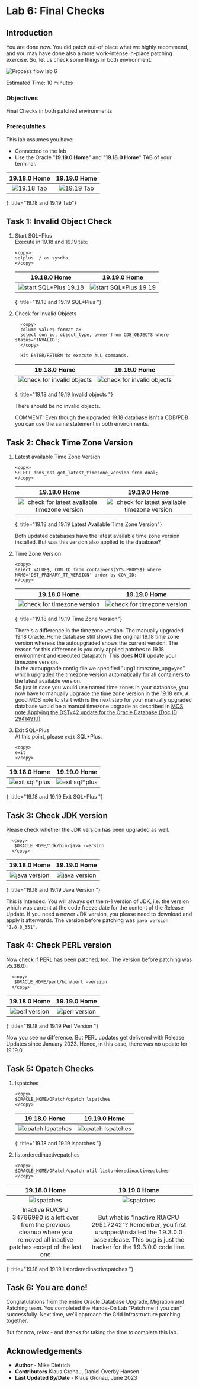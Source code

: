 # Lab 6:  Final Checks

## Introduction 
You are done now. You did patch out-of place what we highly recommend, and you may have done also a more work-intense in-place patching exercise. So, let us check some things in both environment. 

![Process flow lab 6](./images/lab6-process-flow.png " ")

Estimated Time: 10 minutes

### Objectives

Final Checks in both patched environments

### Prerequisites

This lab assumes you have:

- Connected to the lab
- Use the Oracle "__19.19.0 Home__" and "__19.18.0 Home__" TAB of your terminal.

| 19.18.0 Home | 19.19.0 Home |
| :------------: | :------------: |
| ![19.18 Tab](./images/19-18-home.png " ") | ![19.19 Tab](./images/19-19-home.png " ") |
{: title="19.18 and 19.19 Tab"}

## Task 1: Invalid Object Check

1. Start SQL*Plus </br>
Execute in 19.18 and 19.19 tab:

    ```
    <copy>
    sqlplus  / as sysdba 
    </copy> 
    ```

    | 19.18.0 Home | 19.19.0 Home |
    | :------------: | :------------: |
    |  ![start SQL*Plus 19.18](./images/sqlplus-18.png " ") |  ![start SQL*Plus 19.19](./images/sqlplus-19.png " ") |
    {: title="19.18 and 19.19 SQL*Plus "}



2. Check for Invalid Objects

    ```
      <copy>
      column value$ format a8
      select con_id, object_type, owner from CDB_OBJECTS where status='INVALID';
      </copy>

      Hit ENTER/RETURN to execute ALL commands.
    ```

    | 19.18.0 Home | 19.19.0 Home |
    | :------------: | :------------: |
    |  ![check for invalid objects](./images/invalid-objects-check-18.png " ") |  ![check for invalid objects](./images/invalid-objects-check-19.png " ") |
    {: title="19.18 and 19.19 Invalid objects "}
    

    There should be no invalid objects. </br>

    COMMENT: Even though the upgraded 19.18 database isn't a CDB/PDB you can use the same statement in both environments.

## Task 2: Check Time Zone Version

1. Latest available Time Zone Version
    ```
    <copy>
    SELECT dbms_dst.get_latest_timezone_version from dual;
    </copy>
    ```

    | 19.18.0 Home | 19.19.0 Home |
    | :------------: | :------------: |
    |  ![check for latest available timezone version](./images/latest-available-timezone-file-18.png " ") |  ![check for latest available timezone version](./images/latest-available-timezone-file-19.png " ") |
    {: title="19.18 and 19.19 Latest Available Time Zone Version"}

    Both updated databases have the latest available time zone version installed. But was this version also applied to the database?

2. Time Zone Version
    ```
    <copy>
    select VALUE$, CON_ID from containers(SYS.PROPS$) where NAME='DST_PRIMARY_TT_VERSION' order by CON_ID;
    </copy>
    ```

    | 19.18.0 Home | 19.19.0 Home |
    | :------------: | :------------: |
    |  ![check for timezone version](./images/check-timezone-file-18.png " ") |  ![check for timezone version](./images/check-timezone-file-19.png " ") |
    {: title="19.18 and 19.19 Time Zone Version"}

    There's a difference in the timezone version. The manually upgraded 19.18 Oracle\_Home database still shows the original 19.18 time zone version whereas the autoupgraded shows the current version.
    The reason for this difference is you only applied patches to 19.18 environment and executed datapatch. This does __NOT__ update your timezone version. </br>
    In the autoupgrade config file we specified "upg1.timezone_upg=yes" which upgraded the timezone version automatically for all containers to the latest available version. </br>
    So just in case you would use named time zones in your database, you now have to manually upgrade the time zone version in the 19.18 env. A good MOS note to start with is the next step for your manually upgraded database would be a manual timezone upgrade as described in [MOS note 	Applying the DSTv42 update for the Oracle Database (Doc ID 2941491.1)](https://support.oracle.com/epmos/faces/DocumentDisplay?id=412160.1)

3. Exit SQL\*Plus </br>
    At this point, please `exit` SQL*Plus.
    ```
    <copy>
    exit
    </copy>
    ```

  | 19.18.0 Home | 19.19.0 Home |
  | :------------: | :------------: |
  |  ![exit sql*plus](./images/exit-sqlplus-18.png " ") |  ![exit sql*plus](./images/exit-sqlplus-19.png " ") |
  {: title="19.18 and 19.19 Exit SQL*Plus "}



## Task 3: Check JDK version
Please check whether the JDK version has been upgraded as well.

  ```
    <copy>
     $ORACLE_HOME/jdk/bin/java -version
    </copy>
  ```

  | 19.18.0 Home | 19.19.0 Home |
  | :------------: | :------------: |
  |  ![java version](./images/check-java-version-18.png " ") |  ![java version](./images/check-java-version-19.png " ") |
  {: title="19.18 and 19.19 Java Version "}




This is intended. You will always get the n-1 version of JDK, i.e. the version which was current at the code freeze date for the content of the Release Update. If you need a newer JDK version, you please need to download and apply it afterwards. The version before patching was `java version "1.8.0_351"`.



## Task 4: Check PERL version
Now check if PERL has been patched, too. The version before patching was v5.36.0).

  ```
    <copy>
     $ORACLE_HOME/perl/bin/perl -version
    </copy>
  ```

  | 19.18.0 Home | 19.19.0 Home |
  | :------------: | :------------: |
  | ![perl version](./images/check-perl-version-18.png " ") |  ![perl version](./images/check-perl-version-19.png " ") |
  {: title="19.18 and 19.19 Perl Version "}



Now you see no difference. But PERL updates get delivered with Release Updates since January 2023. Hence, in this case, there was no update for 19.19.0.


## Task 5: Opatch Checks
1. lspatches
    ```
    <copy>
    $ORACLE_HOME/OPatch/opatch lspatches
    </copy>
    ```

    | 19.18.0 Home | 19.19.0 Home |
    | :------------: | :------------: |
    |  ![opatch lspatches](./images/lspatches-18.png " ") |  ![opatch lspatches](./images/lspatches-19.png " ") |
    {: title="19.18 and 19.19 lspatches "}




2. listorderedinactivepatches

    ```
    <copy>
    $ORACLE_HOME/OPatch/opatch util listorderedinactivepatches
    </copy>
    ```

  | 19.18.0 Home | 19.19.0 Home |
  | :------------: | :------------: |
  |  ![lspatches](./images/listorderedinactivepatches-18.png " ") |  ![lspatches](./images/listorderedinactivepatches-19.png " ") |
  | Inactive RU/CPU 34786990 is a left over from the previous cleanup where you removed all inactive patches except of the last one | But what is "Inactive RU/CPU 29517242"?  Remember, you first unzipped/installed the 19.3.0.0 base release. This bug is just the tracker for the 19.3.0.0 code line.|
  {: title="19.18 and 19.19 listorderedinactivepatches "}




## Task 6: You are done!

Congratulations from the entire Oracle Database Upgrade, Migration and Patching team. You completed the Hands-On Lab "Patch me if you can" successfully. Next time, we'll approach the Grid Infrastructure patching together. 

But for now, relax - and thanks for taking the time to complete this lab.


## Acknowledgements
* **Author** - Mike Dietrich 
* **Contributors** Klaus Gronau, Daniel Overby Hansen  
* **Last Updated By/Date** - Klaus Gronau, June 2023
